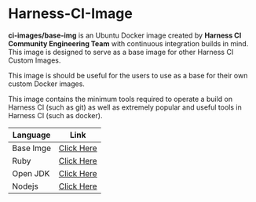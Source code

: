 # Harness-CI-Image

**ci-images/base-img** is an Ubuntu Docker image created by **Harness CI Community Engineering Team** with continuous integration builds in mind. This image is designed to serve as a base image for other Harness CI Custom Images.

This image is should be useful for the users to use as a base for their own custom Docker images.

This image contains the minimum tools required to operate a build on Harness CI (such as git) as well as extremely popular and useful tools in Harness CI (such as docker).

| Language | Link |
| --- | --- |
| Base Imge| [Click Here](https://github.com/krishi0408/sample-app/blob/main/docs//overview.md) 
| Ruby| [Click Here](https://github.com/harness-community/python-pipeline-sample/blob/main/docs/CreatePipeline.md) |
| Open JDK |[Click Here](https://github.com/harness-community/python-pipeline-sample/blob/main/docs/build.md) |
| Nodejs| [Click Here](https://github.com/harness-community/python-pipeline-sample/blob/main/docs/DockerPush.md.md) 
